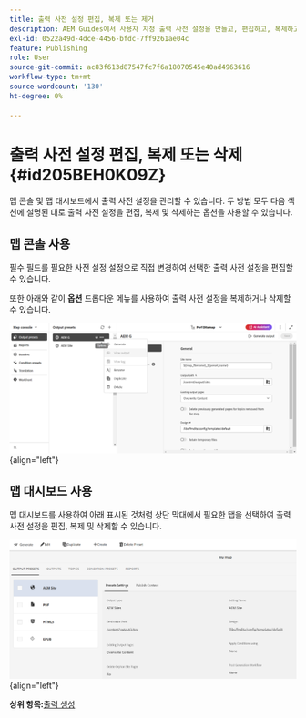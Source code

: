 ```yaml
---
title: 출력 사전 설정 편집, 복제 또는 제거
description: AEM Guides에서 사용자 지정 출력 사전 설정을 만들고, 편집하고, 복제하고, 삭제하는 방법에 대해 알아봅니다.
exl-id: 0522a49d-4dce-4456-bfdc-7ff9261ae04c
feature: Publishing
role: User
source-git-commit: ac83f613d87547fc7f6a18070545e40ad4963616
workflow-type: tm+mt
source-wordcount: '130'
ht-degree: 0%

---
```


# 출력 사전 설정 편집, 복제 또는 삭제 {#id205BEH0K09Z}

맵 콘솔 및 맵 대시보드에서 출력 사전 설정을 관리할 수 있습니다. 두 방법 모두 다음 섹션에 설명된 대로 출력 사전 설정을 편집, 복제 및 삭제하는 옵션을 사용할 수 있습니다.

## 맵 콘솔 사용

필수 필드를 필요한 사전 설정 설정으로 직접 변경하여 선택한 출력 사전 설정을 편집할 수 있습니다.

또한 아래와 같이 **옵션** 드롭다운 메뉴를 사용하여 출력 사전 설정을 복제하거나 삭제할 수 있습니다.


![](images/delete-preset-map-console.png){align="left"}


## 맵 대시보드 사용

맵 대시보드를 사용하여 아래 표시된 것처럼 상단 막대에서 필요한 탭을 선택하여 출력 사전 설정을 편집, 복제 및 삭제할 수 있습니다.

![](images/create-new-preset-map-dashboard-new.png){align="left"}



**상위 항목:**&#x200B;[&#x200B;출력 생성](generate-output.md)
